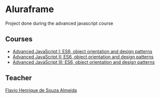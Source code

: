 # Aluraframe
Project done during the advanced javascript course

## Courses
- [Advanced JavaScript I: ES6, object orientation and design patterns](https://www.alura.com.br/curso-online-javascript-es6-orientacao-a-objetos-parte-1)
- [Advanced JavaScript II: ES6, object orientation and design patterns](https://www.alura.com.br/curso-online-javascript-es6-orientacao-a-objetos-parte-2)
- [Advanced JavaScript III: ES6, object orientation and design patterns](https://www.alura.com.br/curso-online-javascript-es6-orientacao-a-objetos-parte-3)

## Teacher

[Flavio Henrique de Souza Almeida](https://cursos.alura.com.br/user/flavio-almeida)
